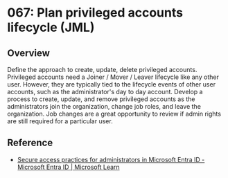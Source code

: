 # 067: Plan privileged accounts lifecycle (JML)

## Overview

Define the approach to create, update, delete privileged accounts. Privileged accounts need a Joiner / Mover / Leaver lifecycle like any other user. However, they are typically tied to the lifecycle events of other user accounts, such as the administrator's day to day account. Develop a process to create, update, and remove privileged accounts as the administrators join the organization, change job roles, and leave the organization. Job changes are a great opportunity to review if admin rights are still required for a particular user.

## Reference

* [Secure access practices for administrators in Microsoft Entra ID - Microsoft Entra ID | Microsoft Learn](https://learn.microsoft.com/en-us/entra/identity/role-based-access-control/security-planning)
